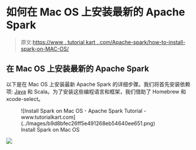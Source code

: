# 如何在 Mac OS 上安装最新的 Apache Spark

> 原文:[https://www . tutorial kart . com/Apache-spark/how-to-install-spark-on-MAC-OS/](https://www.tutorialkart.com/apache-spark/how-to-install-spark-on-mac-os/)

## 在 Mac OS 上安装最新的 Apache Spark

以下是在 Mac OS 上安装最新 Apache Spark 的详细步骤。我们将首先安装依赖项: [Java](https://www.tutorialkart.com/java/) 和 Scala。为了安装这些编程语言和框架，我们借助了 Homebrew 和 xcode-select。

<figure class="aligncenter">![Install Spark on Mac OS - Apache Spark Tutorial - www.tutorialkart.com](../Images/b9d8bfec26ff5e491268eb54640ee651.png)

<figcaption>Install Spark on Mac OS</figcaption>

</figure>

[![](../Images/925da31b32d6bc3827932f6c8afb11bb.png)](https://www.tutorialkart.com/)